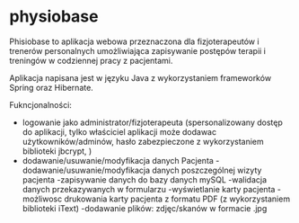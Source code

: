 # physiobase

Phisiobase to aplikacja webowa przeznaczona dla fizjoterapeutów i trenerów personalnych 
umożliwiająca zapisywanie postępów terapii i treningów w codziennej pracy z pacjentami.

Aplikacja napisana jest w języku Java z wykorzystaniem frameworków Spring oraz Hibernate.

Fukncjonalności:
- logowanie jako administrator/fizjoterapeuta 
(spersonalizowany dostęp do aplikacji, tylko właściciel aplikacji może dodawac użytkowników/adminów, hasło zabezpieczone z wykorzystaniem biblioteki jbcrypt, )
- dodawanie/usuwanie/modyfikacja danych Pacjenta
-dodawanie/usuwanie/modyfikacja danych poszczególnej wizyty pacjenta
-zapisywanie danych do bazy danych mySQL
-walidacja danych przekazywanych w formularzu
-wyświetlanie karty pacjenta
-możliwosc drukowania karty pacjenta z formatu PDF (z wykorzystaniem biblioteki iText)
-dodawanie plików: zdjęc/skanów w formacie .jpg

